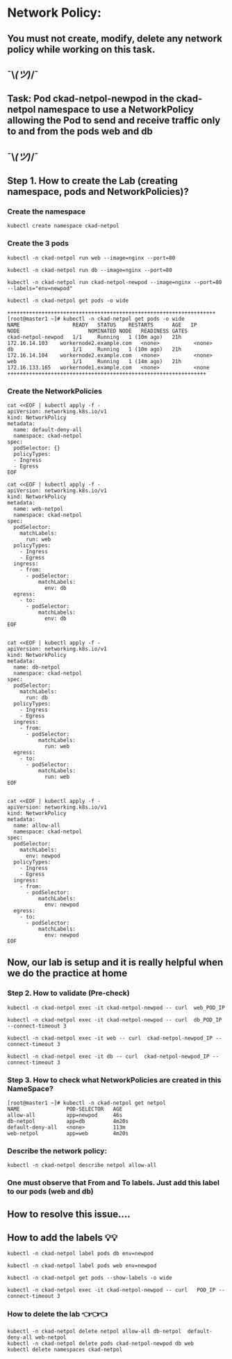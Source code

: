 # Network Policy:

## You must not create, modify, delete any network policy while working on this task.
##    ¯\\_(ツ)_/¯
## Task: Pod ckad-netpol-newpod in the ckad-netpol namespace to use a NetworkPolicy allowing the Pod to send and receive traffic only to and from the pods web and db          
##    ¯\\_(ツ)_/¯

## Step 1. How to create the Lab (creating namespace, pods and NetworkPolicies)?

### Create the namespace
```
kubectl create namespace ckad-netpol 
```
### Create the 3 pods
```
kubectl -n ckad-netpol run web --image=nginx --port=80
```
```
kubectl -n ckad-netpol run db --image=nginx --port=80 
```
```
kubectl -n ckad-netpol run ckad-netpol-newpod --image=nginx --port=80 --labels="env=newpod"
```
```
kubectl -n ckad-netpol get pods -o wide
```
```
+++++++++++++++++++++++++++++++++++++++++++++++++++++++++++++++++++
[root@master1 ~]# kubectl -n ckad-netpol get pods -o wide
NAME                 READY   STATUS    RESTARTS      AGE   IP               NODE                      NOMINATED NODE   READINESS GATES
ckad-netpol-newpod   1/1     Running   1 (10m ago)   21h   172.16.14.103    workernode2.example.com   <none>           <none>
db                   1/1     Running   1 (10m ago)   21h   172.16.14.104    workernode2.example.com   <none>           <none>
web                  1/1     Running   1 (14m ago)   21h   172.16.133.165   workernode1.example.com   <none>           <none
++++++++++++++++++++++++++++++++++++++++++++++++++++++++++++++++
```
### Create the NetworkPolicies 
```
cat <<EOF | kubectl apply -f -
apiVersion: networking.k8s.io/v1
kind: NetworkPolicy
metadata:
  name: default-deny-all
  namespace: ckad-netpol
spec:
  podSelector: {}
  policyTypes:
  - Ingress
  - Egress
EOF

cat <<EOF | kubectl apply -f -
apiVersion: networking.k8s.io/v1
kind: NetworkPolicy
metadata:
  name: web-netpol
  namespace: ckad-netpol
spec:
  podSelector:
    matchLabels:
      run: web
  policyTypes:
    - Ingress
    - Egress
  ingress:
    - from:
      - podSelector:
          matchLabels:
            env: db
  egress:
    - to:
      - podSelector:
          matchLabels:
            env: db
EOF


cat <<EOF | kubectl apply -f -
apiVersion: networking.k8s.io/v1
kind: NetworkPolicy
metadata:
  name: db-netpol
  namespace: ckad-netpol
spec:
  podSelector:
    matchLabels:
      run: db
  policyTypes:
    - Ingress
    - Egress
  ingress:
    - from:
      - podSelector:
          matchLabels:
            run: web
  egress:
    - to:
      - podSelector:
          matchLabels:
            run: web
EOF


cat <<EOF | kubectl apply -f -
apiVersion: networking.k8s.io/v1
kind: NetworkPolicy
metadata:
  name: allow-all
  namespace: ckad-netpol
spec:
  podSelector:
    matchLabels:
      env: newpod
  policyTypes:
    - Ingress
    - Egress
  ingress:
    - from:
      - podSelector:
          matchLabels:
            env: newpod
  egress:
    - to:
      - podSelector:
          matchLabels:
            env: newpod
EOF
```
## Now, our lab is setup and it is really helpful when we do the practice at home
### Step 2. How to validate (Pre-check)
```
kubectl -n ckad-netpol exec -it ckad-netpol-newpod -- curl  web_POD_IP
```
```
kubectl -n ckad-netpol exec -it ckad-netpol-newpod -- curl  db_POD_IP --connect-timeout 3
```
```
kubectl -n ckad-netpol exec -it web -- curl  ckad-netpol-newpod_IP --connect-timeout 3
```
```
kubectl -n ckad-netpol exec -it db -- curl  ckad-netpol-newpod_IP --connect-timeout 3
```
### Step 3. How to check what NetworkPolicies are created in this NameSpace?
```
[root@master1 ~]# kubectl -n ckad-netpol get netpol
NAME               POD-SELECTOR   AGE
allow-all          app=newpod     46s
db-netpol          app=db         4m20s
default-deny-all   <none>         113m
web-netpol         app=web        4m20s
```



### Describe the network policy:
```
kubectl -n ckad-netpol describe netpol allow-all
```
### One must observe that From and To labels. Just add this label to our pods (web and db)
## How to resolve this issue....
## How to add the labels 💡💡
```
kubectl -n ckad-netpol label pods db env=newpod
```
```
kubectl -n ckad-netpol label pods web env=newpod
```
```
kubectl -n ckad-netpol get pods --show-labels -o wide
```
```
kubectl -n ckad-netpol exec -it ckad-netpol-newpod -- curl   POD_IP --connect-timeout 3
```

### How to delete the lab 👈👈👈
```
kubectl -n ckad-netpol delete netpol allow-all db-netpol  default-deny-all web-netpol  
kubectl -n ckad-netpol delete pods ckad-netpol-newpod db web
kubectl delete namespaces ckad-netpol
```





